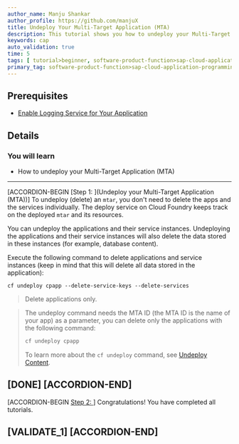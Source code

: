 ```yaml
---
author_name: Manju Shankar
author_profile: https://github.com/manjuX
title: Undeploy Your Multi-Target Application (MTA)
description: This tutorial shows you how to undeploy your Multi-Target Application (MTA) from Cloud Foundry.
keywords: cap
auto_validation: true
time: 5
tags: [ tutorial>beginner, software-product-function>sap-cloud-application-programming-model, programming-tool>node-js, software-product>sap-business-technology-platform, software-product>sap-fiori]
primary_tag: software-product-function>sap-cloud-application-programming-model
---
```


## Prerequisites
 - [Enable Logging Service for Your Application](btp-app-logging)

## Details
### You will learn
 - How to undeploy your Multi-Target Application (MTA)


---

[ACCORDION-BEGIN [Step 1: ](Undeploy your Multi-Target Application (MTA))]
To undeploy (delete) an `mtar`, you don't need to delete the apps and the services individually. The deploy service on Cloud Foundry keeps track on the deployed `mtar` and its resources.

You can undeploy the applications and their service instances. Undeploying the applications and their service instances will also delete the data stored in these instances (for example, database content).

Execute the following command to delete applications and service instances (keep in mind that this will delete all data stored in the application):

```Shell/Bash
cf undeploy cpapp --delete-service-keys --delete-services
```

> Delete applications only.

> The undeploy command needs the MTA ID (the MTA ID is the name of your app) as a parameter, you can delete only the applications with the following command:
> ```bash
> cf undeploy cpapp
> ```
> To learn more about the `cf undeploy` command, see [Undeploy Content](https://help.sap.com/docs/BTP/65de2977205c403bbc107264b8eccf4b/fab96a603a004bd992822c83d4b01370.html?locale=en-US).

[DONE]
[ACCORDION-END]
---
[ACCORDION-BEGIN [Step 2: ](Summary)]
Congratulations! You have completed all tutorials.

[VALIDATE_1]
[ACCORDION-END]
---